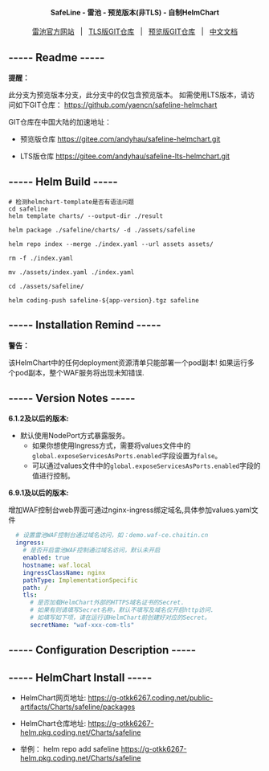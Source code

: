 <h4 align="center">
  SafeLine - 雷池 - 预览版本(非TLS) - 自制HelmChart
</h4>

<p align="center">
  <a target="_blank" href="https://waf-ce.chaitin.cn/">雷池官方网站</a> &nbsp; | &nbsp;
  <a target="_blank" href="https://github.com/yaencn/safeline-lts-helmchart">TLS版GIT仓库</a> &nbsp; | &nbsp;
  <a target="_blank" href="https://github.com/yaencn/safeline-helmchart">预览版GIT仓库</a> &nbsp; | &nbsp;
  <a target="_blank" href="https://github.com/yaencn/safeline-helmchart/blob/main/README_CN.md">中文文档</a>
</p>

## ----- Readme -----

**提醒：**

此分支为预览版本分支，此分支中的仅包含预览版本。
如需使用LTS版本，请访问如下GIT仓库：
https://github.com/yaencn/safeline-helmchart

GIT仓库在中国大陆的加速地址：
- 预览版仓库
https://gitee.com/andyhau/safeline-helmchart.git

- LTS版仓库
https://gitee.com/andyhau/safeline-lts-helmchart.git



## ----- Helm Build -----

```shell
# 检测helmchart-template是否有语法问题
cd safeline
helm template charts/ --output-dir ./result 
```

```shell
helm package ./safeline/charts/ -d ./assets/safeline

helm repo index --merge ./index.yaml --url assets assets/

rm -f ./index.yaml

mv ./assets/index.yaml ./index.yaml

cd ./assets/safeline/

helm coding-push safeline-${app-version}.tgz safeline
```

## ----- Installation Remind -----

**警告：**

该HelmChart中的任何deployment资源清单只能部署一个pod副本!
如果运行多个pod副本，整个WAF服务将出现未知错误.

## ----- Version Notes -----

**6.1.2及以后的版本:**

- 默认使用NodePort方式暴露服务。
  - 如果你想使用Ingress方式，需要将values文件中的`global.exposeServicesAsPorts.enabled`字段设置为`false`。
  - 可以通过values文件中的`global.exposeServicesAsPorts.enabled`字段的值进行控制。

**6.9.1及以后的版本:**

增加WAF控制台web界面可通过nginx-ingress绑定域名,具体参加values.yaml文件

```yaml
  # 设置雷池WAF控制台通过域名访问，如：demo.waf-ce.chaitin.cn
  ingress:
    # 是否开启雷池WAF控制通过域名访问，默认未开启
    enabled: true
    hostname: waf.local
    ingressClassName: nginx
    pathType: ImplementationSpecific
    path: /
    tls:
      # 是否加载HelmChart外部的HTTPS域名证书的Secret.
      # 如果有则请填写Secret名称，默认不填写及域名仅开启http访问.
      # 如填写如下项，请在运行该HelmChart前创建好对应的Secret。
      secretName: "waf-xxx-com-tls"
```


## ----- Configuration Description -----



## ----- HelmChart Install -----

- HelmChart网页地址:
https://g-otkk6267.coding.net/public-artifacts/Charts/safeline/packages

- HelmChart仓库地址:
https://g-otkk6267-helm.pkg.coding.net/Charts/safeline

- 举例：
helm repo add safeline https://g-otkk6267-helm.pkg.coding.net/Charts/safeline